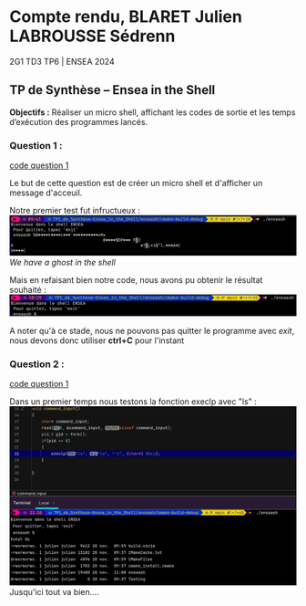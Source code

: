 # Compte rendu, BLARET Julien LABROUSSE Sédrenn
2G1 TD3 TP6 | ENSEA 2024

## TP de Synthèse – Ensea in the Shell

**Objectifs :** Réaliser un micro shell, affichant les codes de sortie et les temps d’exécution
des programmes lancés.


### Question 1 : 
[code question 1](../enseash/question1.c)

Le but de cette question est de créer un micro shell et d'afficher un message d'acceuil. 

Notre premier test fut infructueux : 
![imageghost](photos/Q1_ghost.jpeg)
_We have a ghost in the shell_

Mais en refaisant bien notre code, nous avons pu obtenir le résultat souhaité : 
![imageq1final](photos/q1final.png)

A noter qu'à ce stade, nous ne pouvons pas quitter le programme avec *exit*, nous devons donc utiliser **ctrl+C** pour l'instant


### Question 2 : 
[code question 1](../enseash/question2.c)

Dans un premier temps nous testons la fonction execlp avec "ls" :
![image test fonction](Compte_Rendu/photos/q2_test_avec_execlp_marche.png)
Jusqu'ici tout va bien....




